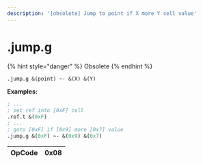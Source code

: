 ```yaml
---
description: '[obsolete] Jump to point if X more Y cell value'
---
```


# .jump.g

{% hint style="danger" %}
Obsolete
{% endhint %}

```scheme
.jump.g &(point) ~- &(X) &(Y)
```

**Examples:**

```scheme
; ...
; set ref into [0xF] cell
.ref.t &(0xF)
; ...
; goto [0xF] if [0x9] more [0x7] value
.jump.g &(0xF) ~- &(0x9) &(0x7)
```



| OpCode | 0x08 |
| :--- | :--- |


